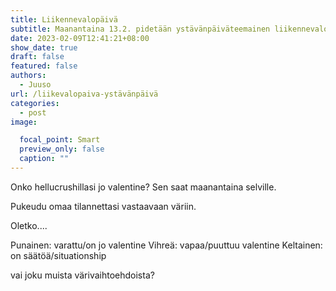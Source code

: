 ```yaml
---
title: Liikennevalopäivä
subtitle: Maanantaina 13.2. pidetään ystävänpäiväteemainen liikennevalopäivä
date: 2023-02-09T12:41:21+08:00
show_date: true
draft: false
featured: false
authors:
  - Juuso
url: /liikevalopaiva-ystävänpäivä
categories:
  - post
image:

  focal_point: Smart
  preview_only: false
  caption: ""
---
```

Onko hellucrushillasi jo valentine? Sen saat maanantaina selville.

Pukeudu omaa tilannettasi vastaavaan väriin.

Oletko....

Punainen: varattu/on jo valentine
Vihreä: vapaa/puuttuu valentine
Keltainen: on säätöä/situationship

vai joku muista värivaihtoehdoista?
